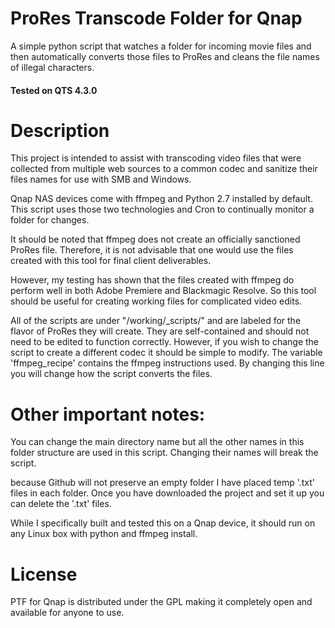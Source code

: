 # ProRes Transcode Folder for Qnap
A simple python script that watches a folder for incoming movie files and then automatically converts those files to ProRes and cleans the file names of illegal characters.

#### Tested on QTS 4.3.0

# Description
This project is intended to assist with transcoding video files that were collected from multiple web sources to a common codec and sanitize their files names for use with SMB and Windows.

Qnap NAS devices come with ffmpeg and Python 2.7 installed by default.  This script uses those two technologies and Cron to continually monitor a folder for changes.

It should be noted that ffmpeg does not create an officially sanctioned ProRes file. Therefore, it is not advisable that one would use the files created with this tool for final client deliverables.

However, my testing has shown that the files created with ffmpeg do perform well in both Adobe Premiere and Blackmagic Resolve. So this tool should be useful for creating working files for complicated video edits.  

All of the scripts are under "/working/_scripts/" and are labeled for the flavor of ProRes they will create. They are self-contained and should not need to be edited to function correctly. However, if you wish to change the script to create a different codec it should be simple to modify. The variable 'ffmpeg_recipe' contains the ffmpeg instructions used. By changing this line you will change how the script converts the files.

# Other important notes: 
You can change the main directory name but all the other names in this folder structure are used in this script. Changing their names will break the script. 

because Github will not preserve an empty folder I have placed temp '.txt' files in each folder. Once you have downloaded the project and set it up you can delete the '.txt' files. 

While I specifically built and tested this on a Qnap device, it should run on any Linux box with python and ffmpeg install. 

# License

PTF for Qnap is distributed under the GPL making it completely open and available for anyone to use.
